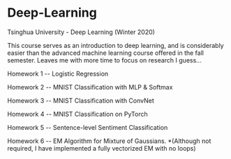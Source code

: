 # Deep-Learning
Tsinghua University - Deep Learning (Winter 2020)

This course serves as an introduction to deep learning, and is considerably easier than the advanced machine learning course offered in the fall semester. Leaves me with more time to focus on research I guess...


Homework 1 -- Logistic Regression

Homework 2 -- MNIST Classification with MLP & Softmax

Homework 3 -- MNIST Classification with ConvNet

Homework 4 -- MNIST Classification on PyTorch

Homework 5 -- Sentence-level Sentiment Classification

Homework 6 -- EM Algorithm for Mixture of Gaussians. *(Although not required, I have implemented a fully vectorized EM with no loops)